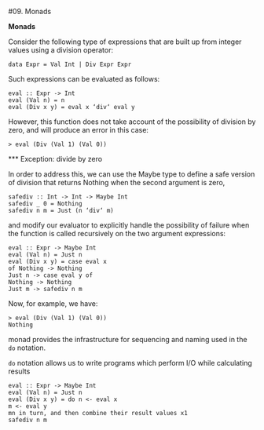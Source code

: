 #09. Monads

**Monads**

Consider the following type of expressions that are built up from integer values using a division operator:
```
data Expr = Val Int | Div Expr Expr
```

Such expressions can be evaluated as follows:
```
eval :: Expr -> Int
eval (Val n) = n
eval (Div x y) = eval x ‘div‘ eval y
```

However, this function does not take account of the possibility of division by zero, and will produce an error in this case:
```
> eval (Div (Val 1) (Val 0))
```
*** Exception: divide by zero

In order to address this, we can use the Maybe type to define a safe version of division that returns Nothing when the second argument is zero,
```
safediv :: Int -> Int -> Maybe Int
safediv _ 0 = Nothing
safediv n m = Just (n ‘div‘ m)
```
and modify our evaluator to explicitly handle the possibility of failure when the function is called recursively on the two argument expressions:
```
eval :: Expr -> Maybe Int
eval (Val n) = Just n
eval (Div x y) = case eval x
of Nothing -> Nothing
Just n -> case eval y of
Nothing -> Nothing
Just m -> safediv n m
```
Now, for example, we have:
```
> eval (Div (Val 1) (Val 0))
Nothing
```
monad provides the infrastructure for sequencing and naming used in the ```do``` notation.

```do``` notation allows us to write programs which perform I/O while calculating results

```
eval :: Expr -> Maybe Int
eval (Val n) = Just n
eval (Div x y) = do n <- eval x
m <- eval y
mn in turn, and then combine their result values x1
safediv n m
```
